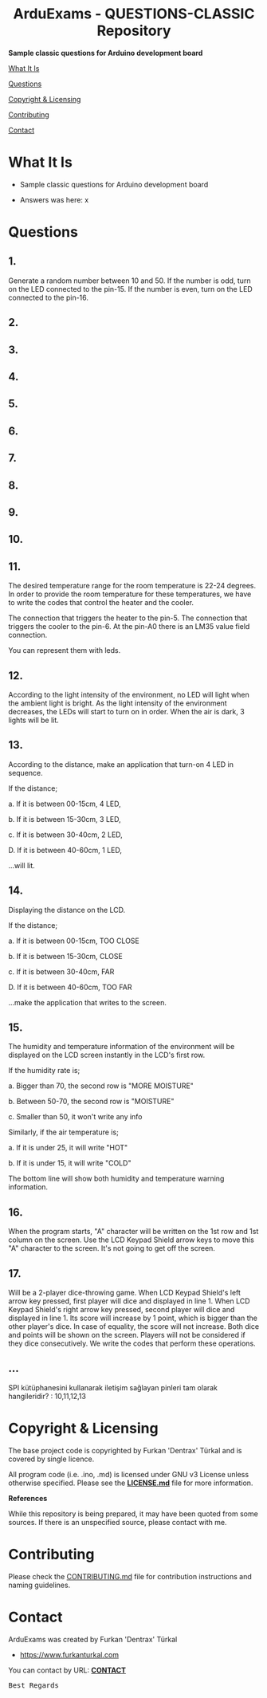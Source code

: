 <h1 align="center">ArduExams - QUESTIONS-CLASSIC Repository</h1>

**Sample classic questions for Arduino development board**

[What It Is](#what-it-is)

[Questions](#questions)

[Copyright & Licensing](#copyright--licensing)  

[Contributing](#contributing)  

[Contact](#contact)

# What It Is

- Sample classic questions for Arduino development board

- Answers was here: x

# Questions

## 1. 
Generate a random number between 10 and 50.
If the number is odd, turn on the LED connected to the pin-15.
If the number is even, turn on the LED connected to the pin-16.

## 2. 

## 3. 

## 4. 

## 5. 

## 6. 

## 7. 

## 8. 

## 9. 

## 10. 

## 11. 
The desired temperature range for the room temperature is 22-24 degrees. In order to provide the room temperature for these temperatures, we have to write the codes that control the heater and the cooler.

The connection that triggers the heater to the pin-5.
The connection that triggers the cooler to the pin-6.
At the pin-A0 there is an LM35 value field connection.

You can represent them with leds.

## 12.
According to the light intensity of the environment, no LED will light when the ambient light is bright. As the light intensity of the environment decreases, the LEDs will start to turn on in order. When the air is dark, 3 lights will be lit.

## 13.
According to the distance, make an application that turn-on 4 LED in sequence.

If the distance;

a. If it is between 00-15cm, 4 LED,

b. If it is between 15-30cm, 3 LED,

c. If it is between 30-40cm, 2 LED,

D. If it is between 40-60cm, 1 LED,

...will lit.

## 14.
Displaying the distance on the LCD.

If the distance;

a. If it is between 00-15cm, TOO CLOSE

b. If it is between 15-30cm, CLOSE

c. If it is between 30-40cm, FAR

D. If it is between 40-60cm, TOO FAR

...make the application that writes to the screen. 

## 15.
The humidity and temperature information of the environment will be displayed on the LCD screen instantly in the LCD's first row.

If the humidity rate is;

a. Bigger than 70, the second row is "MORE MOISTURE"

b. Between 50-70, the second row is "MOISTURE"

c. Smaller than 50, it won't write any info

Similarly, if the air temperature is;

a. If it is under 25, it will write "HOT"

b. If it is under 15, it will write "COLD"

The bottom line will show both humidity and temperature warning information.

## 16.

When the program starts, "A" character will be written on the 1st row and 1st column on the screen. Use the LCD Keypad Shield arrow keys to move this "A" character to the screen. It's not going to get off the screen. 

## 17.
Will be a 2-player dice-throwing game. 
When LCD Keypad Shield's left arrow key pressed, first player will dice and displayed in line 1.
When LCD Keypad Shield's right arrow key pressed, second player will dice and displayed in line 1.
Its score will increase by 1 point, which is bigger than the other player's dice. 
In case of equality, the score will not increase.
Both dice and points will be shown on the screen.
Players will not be considered if they dice consecutively.
We write the codes that perform these operations.


## ...
SPI kütüphanesini kullanarak iletişim sağlayan pinleri tam olarak hangileridir? : 10,11,12,13 

# Copyright & Licensing

The base project code is copyrighted by Furkan 'Dentrax' Türkal and is covered by single licence.

All program code (i.e. .ino, .md) is licensed under GNU v3 License unless otherwise specified. Please see the **[LICENSE.md](https://github.com/Dentrax/ArduExams/blob/master/LICENSE)** file for more information.

**References**

While this repository is being prepared, it may have been quoted from some sources.
If there is an unspecified source, please contact with me.

# Contributing

Please check the [CONTRIBUTING.md](CONTRIBUTING.md) file for contribution instructions and naming guidelines.

# Contact

ArduExams was created by Furkan 'Dentrax' Türkal

 * <https://www.furkanturkal.com>
 
You can contact by URL:
    **[CONTACT](https://github.com/dentrax)**

<kbd>Best Regards</kbd>


